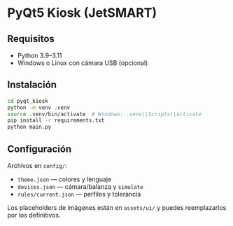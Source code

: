 # PyQt5 Kiosk (JetSMART)

## Requisitos
- Python 3.9–3.11
- Windows o Linux con cámara USB (opcional)

## Instalación
```bash
cd pyqt_kiosk
python -m venv .venv
source .venv/bin/activate  # Windows: .venv\\Scripts\\activate
pip install -r requirements.txt
python main.py
```

## Configuración
Archivos en `config/`:
- `theme.json` — colores y lenguaje
- `devices.json` — cámara/balanza y `simulate`
- `rules/current.json` — perfiles y tolerancia

Los placeholders de imágenes están en `assets/ui/` y puedes reemplazarlos por los definitivos.
